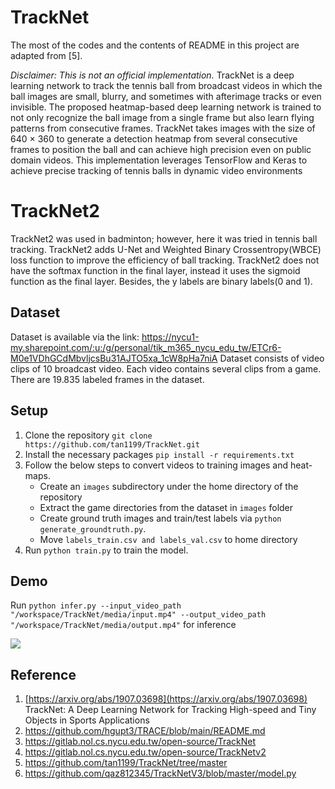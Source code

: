 # TrackNet 
The most of the codes and the contents of README in this project are adapted from [5].

*Disclaimer: This is not an official implementation.*
TrackNet is a deep learning network to track the tennis ball from broadcast videos in which the ball images are small, blurry, and sometimes with afterimage tracks or even invisible. The proposed heatmap-based deep learning network is trained to not only recognize the ball image from a single frame but also learn flying patterns from consecutive frames. TrackNet takes images with the size of 640 × 360 to generate a detection heatmap from several consecutive frames to position the ball and can achieve high precision even on public domain videos.
This implementation leverages TensorFlow and Keras to achieve precise tracking of tennis balls in dynamic video environments

# TrackNet2
TrackNet2 was used in badminton; however, here it was tried in tennis ball tracking. TrackNet2 adds U-Net and Weighted Binary Crossentropy(WBCE) loss function to improve the efficiency of ball tracking. TrackNet2 does not have the softmax function in the final layer, instead it uses the sigmoid function as the final layer. Besides, the y labels are binary labels(0 and 1).


## Dataset
Dataset is available via the link: https://nycu1-my.sharepoint.com/:u:/g/personal/tik_m365_nycu_edu_tw/ETCr6-M0e1VDhGCdMbvljcsBu31AJTO5xa_1cW8pHa7niA
Dataset consists of video clips of 10 broadcast video. Each video contains several clips from a game. There are 19.835 labeled frames in the dataset.

## Setup
1. Clone the repository `git clone https://github.com/tan1199/TrackNet.git`
2. Install the necessary packages `pip install -r requirements.txt`
3. Follow the below steps to convert videos to training images and heat-maps.
	* Create an `images` subdirectory under the home directory of the repository
    * Extract the game directories from the dataset in `images` folder
    * Create ground truth images and train/test labels via `python generate_groundtruth.py`.
    * Move `labels_train.csv and labels_val.csv` to home directory
4. Run `python train.py` to train the model.

## Demo
Run `python infer.py --input_video_path "/workspace/TrackNet/media/input.mp4" --output_video_path "/workspace/TrackNet/media/output.mp4"` for inference

![](media/sw19.gif)

## Reference
1. [https://arxiv.org/abs/1907.03698](https://arxiv.org/abs/1907.03698)
TrackNet: A Deep Learning Network for Tracking High-speed and Tiny Objects in Sports Applications
2. https://github.com/hgupt3/TRACE/blob/main/README.md
3. https://gitlab.nol.cs.nycu.edu.tw/open-source/TrackNet
4. https://gitlab.nol.cs.nycu.edu.tw/open-source/TrackNetv2
5. https://github.com/tan1199/TrackNet/tree/master
6. https://github.com/qaz812345/TrackNetV3/blob/master/model.py


